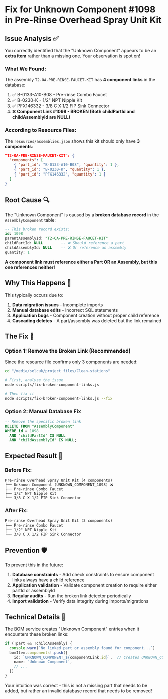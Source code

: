 # Fix for Unknown Component #1098 in Pre-Rinse Overhead Spray Unit Kit

## Issue Analysis ✅

You correctly identified that the "Unknown Component" appears to be an **extra item** rather than a missing one. Your observation is spot on!

### What We Found:

The assembly `T2-OA-PRE-RINSE-FAUCET-KIT` has **4 component links** in the database:
1. ✅ B-0133-A10-B08 - Pre-rinse Combo Faucet
2. ✅ B-0230-K - 1/2" NPT Nipple Kit  
3. ✅ PFX146332 - 3/8 C X 1/2 FIP Sink Connector
4. ❌ **Component Link #1098 - BROKEN (Both childPartId and childAssemblyId are NULL)**

### According to Resource Files:

The `resources/assemblies.json` shows this kit should only have **3 components**:
```json
"T2-OA-PRE-RINSE-FAUCET-KIT": {
  "components": [
    { "part_id": "B-0133-A10-B08", "quantity": 1 },
    { "part_id": "B-0230-K", "quantity": 1 },
    { "part_id": "PFX146332", "quantity": 1 }
  ]
}
```

## Root Cause 🔍

The "Unknown Component" is caused by a **broken database record** in the `AssemblyComponent` table:

```sql
-- This broken record exists:
id: 1098
parentAssemblyId: "T2-OA-PRE-RINSE-FAUCET-KIT"
childPartId: NULL        -- ❌ Should reference a part
childAssemblyId: NULL    -- ❌ Or reference an assembly
quantity: 1
```

**A component link must reference either a Part OR an Assembly, but this one references neither!**

## Why This Happens 🤔

This typically occurs due to:
1. **Data migration issues** - Incomplete imports
2. **Manual database edits** - Incorrect SQL statements
3. **Application bugs** - Component creation without proper child reference
4. **Cascading deletes** - A part/assembly was deleted but the link remained

## The Fix 🔧

### Option 1: Remove the Broken Link (Recommended)
Since the resource file confirms only 3 components are needed:

```bash
cd "/media/selcuk/project files/Clean-stations"

# First, analyze the issue
node scripts/fix-broken-component-links.js

# Then fix it
node scripts/fix-broken-component-links.js --fix
```

### Option 2: Manual Database Fix
```sql
-- Remove the specific broken link
DELETE FROM "AssemblyComponent" 
WHERE id = 1098 
  AND "childPartId" IS NULL 
  AND "childAssemblyId" IS NULL;
```

## Expected Result 🎯

### Before Fix:
```
Pre-rinse Overhead Spray Unit Kit (4 components)
├── Unknown Component (UNKNOWN_COMPONENT_1098) ❌
├── Pre-rinse Combo Faucet
├── 1/2" NPT Nipple Kit
└── 3/8 C X 1/2 FIP Sink Connector
```

### After Fix:
```
Pre-rinse Overhead Spray Unit Kit (3 components)
├── Pre-rinse Combo Faucet
├── 1/2" NPT Nipple Kit
└── 3/8 C X 1/2 FIP Sink Connector
```

## Prevention 🛡️

To prevent this in the future:
1. **Database constraints** - Add check constraints to ensure component links always have a child reference
2. **Application validation** - Validate component creation to require either partId or assemblyId
3. **Regular audits** - Run the broken link detector periodically
4. **Import validation** - Verify data integrity during imports/migrations

## Technical Details 📝

The BOM service creates "Unknown Component" entries when it encounters these broken links:

```typescript
if (!part && !childAssembly) {
  console.warn(`No linked part or assembly found for component...`)
  bomItem.components!.push({
    id: `UNKNOWN_COMPONENT_${componentLink.id}`,  // Creates UNKNOWN_COMPONENT_1098
    name: `Unknown Component`,
    // ...
  })
}
```

Your intuition was correct - this is not a missing part that needs to be added, but rather an invalid database record that needs to be removed!